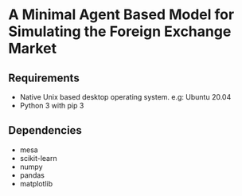 # A Minimal Agent Based Model for Simulating the Foreign Exchange Market

## Requirements

- Native Unix based desktop operating system. e.g: Ubuntu 20.04
- Python 3 with pip 3

## Dependencies

- mesa
- scikit-learn
- numpy
- pandas
- matplotlib